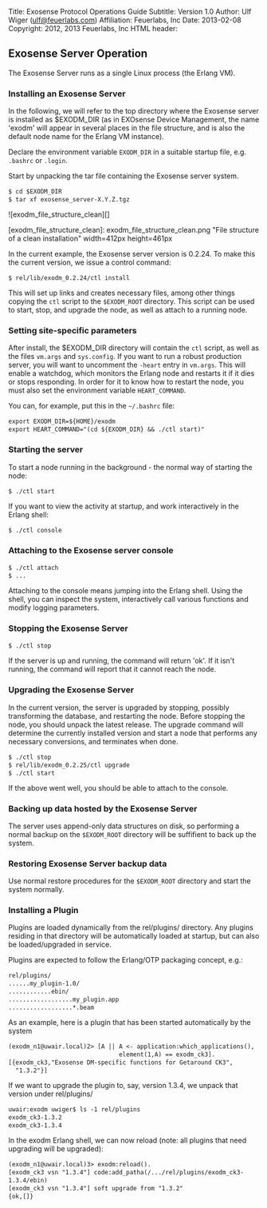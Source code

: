 Title:        Exosense Protocol Operations Guide
Subtitle:     Version 1.0
Author:       Ulf Wiger (ulf@feuerlabs.com)
Affiliation:  Feuerlabs, Inc
Date:         2013-02-08
Copyright:    2012, 2013 Feuerlabs, Inc
HTML header:  <script src="support/format_and_toc.js"></script>




## Exosense Server Operation

The Exosense Server runs as a single Linux process (the Erlang VM).



### Installing an Exosense Server

In the following, we will refer to the top directory where the Exosense server
is installed as $EXODM_DIR (as in EXOsense Device Management, the name 'exodm'
will appear in several places in the file structure, and is also the default
node name for the Erlang VM instance).

Declare the environment variable `EXODM_DIR` in a suitable startup file,
e.g. `.bashrc` or `.login`.

Start by unpacking the tar file containing the Exosense server system.

    $ cd $EXODM_DIR
    $ tar xf exosense_server-X.Y.Z.tgz

![exodm_file_structure_clean][]

[exodm_file_structure_clean]: exodm_file_structure_clean.png "File structure of a clean installation" width=412px height=461px

In the current example, the Exosense server version is 0.2.24. To make this
the current version, we issue a control command:

    $ rel/lib/exodm_0.2.24/ctl install

This will set up links and creates necessary files, among other things copying the `ctl` script to the `$EXODM_ROOT` directory. This script can be used to start, stop, and upgrade the node, as well as attach to a running node.

### Setting site-specific parameters

After install, the $EXODM_DIR directory will contain the `ctl` script, as
well as the files `vm.args` and `sys.config`. If you want to run a robust
production server, you will want to uncomment the `-heart` entry in `vm.args`.
This will enable a watchdog, which monitors the Erlang node and restarts it
if it dies or stops responding. In order for it to know how to restart the
node, you must also set the environment variable `HEART_COMMAND`.

You can, for example, put this in the `~/.bashrc` file:

    export EXODM_DIR=${HOME}/exodm
    export HEART_COMMAND="(cd ${EXODM_DIR} && ./ctl start)"

### Starting the server

To start a node running in the background - the normal way of starting the node:

    $ ./ctl start

If you want to view the activity at startup, and work interactively in the Erlang shell:

    $ ./ctl console

### Attaching to the Exosense server console

    $ ./ctl attach
    $ ...

Attaching to the console means jumping into the Erlang shell. Using the shell, you can inspect the system, interactively call various functions and modify logging parameters.

### Stopping the Exosense Server

    $ ./ctl stop

If the server is up and running, the command will return 'ok'. If it isn't
running, the command will report that it cannot reach the node.

### Upgrading the Exosense Server

In the current version, the server is upgraded by stopping, possibly transforming the database, and restarting the node. Before stopping the node, you should unpack the latest release. The upgrade command will determine the currently installed version and start a node that performs any necessary conversions, and terminates when done.

    $ ./ctl stop
    $ rel/lib/exodm_0.2.25/ctl upgrade
    $ ./ctl start

If the above went well, you should be able to attach to the console.

### Backing up data hosted by the Exosense Server

The server uses append-only data structures on disk, so performing a normal backup on the `$EXODM_ROOT` directory will be suffifient to back up the system.

### Restoring Exosense Server backup data

Use normal restore procedures for the `$EXODM_ROOT` directory and start the system normally.

### Installing a Plugin

Plugins are loaded dynamically from the rel/plugins/ directory. Any plugins
residing in that directory will be automatically loaded at startup, but can
also be loaded/upgraded in service.

Plugins are expected to follow the Erlang/OTP packaging concept, e.g.:

    rel/plugins/
    ......my_plugin-1.0/
    ............ebin/
    ..................my_plugin.app
    ..................*.beam

As an example, here is a plugin that has been started automatically by
the system

    (exodm_n1@uwair.local)2> [A || A <- application:which_applications(),
                                   element(1,A) == exodm_ck3].
    [{exodm_ck3,"Exosense DM-specific functions for Getaround CK3",
      "1.3.2"}]

If we want to upgrade the plugin to, say, version 1.3.4, we unpack that
version under rel/plugins/

    uwair:exodm uwiger$ ls -1 rel/plugins
    exodm_ck3-1.3.2
    exodm_ck3-1.3.4

In the exodm Erlang shell, we can now reload (note: all plugins that need
upgrading will be upgraded):

    (exodm_n1@uwair.local)3> exodm:reload().
    [exodm_ck3 vsn "1.3.4"] code:add_patha(/.../rel/plugins/exodm_ck3-1.3.4/ebin)
    [exodm_ck3 vsn "1.3.4"] soft upgrade from "1.3.2"
    {ok,[]}
